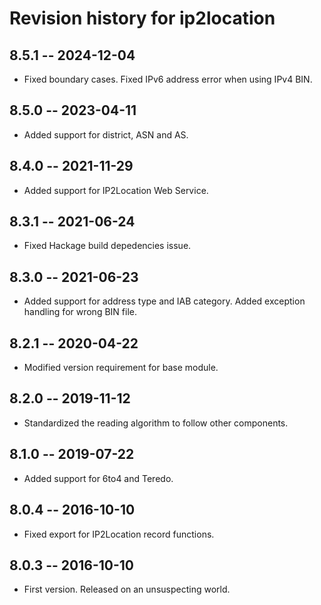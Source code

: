 # Revision history for ip2location

## 8.5.1  -- 2024-12-04

* Fixed boundary cases. Fixed IPv6 address error when using IPv4 BIN.

## 8.5.0  -- 2023-04-11

* Added support for district, ASN and AS.

## 8.4.0  -- 2021-11-29

* Added support for IP2Location Web Service.

## 8.3.1  -- 2021-06-24

* Fixed Hackage build depedencies issue.

## 8.3.0  -- 2021-06-23

* Added support for address type and IAB category. Added exception handling for wrong BIN file.

## 8.2.1  -- 2020-04-22

* Modified version requirement for base module.

## 8.2.0  -- 2019-11-12

* Standardized the reading algorithm to follow other components.

## 8.1.0  -- 2019-07-22

* Added support for 6to4 and Teredo.

## 8.0.4  -- 2016-10-10

* Fixed export for IP2Location record functions.

## 8.0.3  -- 2016-10-10

* First version. Released on an unsuspecting world.

